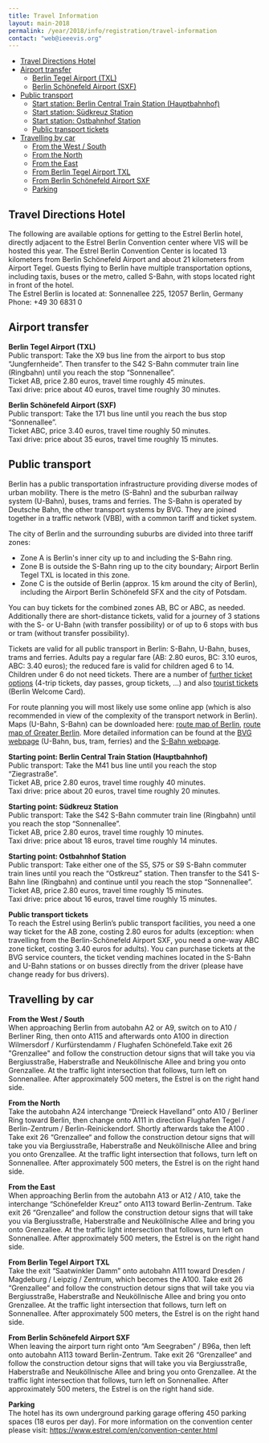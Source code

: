 ```yaml
---
title: Travel Information
layout: main-2018
permalink: /year/2018/info/registration/travel-information
contact: "web@ieeevis.org"
---
```


* [Travel Directions Hotel](#hotel) 
* [Airport transfer](#airport) 
  * [Berlin Tegel Airport (TXL)](#airport-tegel)
  * [Berlin Schönefeld Airport (SXF)](#airport-schoenefeld)
* [Public transport](#public-transport) 
  * [Start station: Berlin Central Train Station (Hauptbahnhof)](#central-station)
  * [Start station: Südkreuz Station ](#suedkreuz) 
  * [Start station: Ostbahnhof Station](#ostbahnhof)
  * [Public transport tickets](#tickets)
* [Travelling by car](#car)
  * [From the West / South](#car-west-south)
  * [From the North](#car-north)
  * [From the East](#car-east)
  * [From Berlin Tegel Airport TXL ](#car-tegel)
  * [From Berlin Schönefeld Airport SXF  ](#car-schoenefeld)
  * [Parking](#car-parking)


## <a name='hotel'></a>Travel Directions Hotel
The following are available options for getting to the Estrel Berlin hotel, directly adjacent to the Estrel Berlin Convention center where VIS will be hosted this year. The Estrel Berlin Convention Center is located 13 kilometers from Berlin Schönefeld Airport and about 21 kilometers from Airport Tegel. Guests flying to Berlin have multiple transportation options, including taxis, buses or the metro, called S-Bahn, with stops located right in front of the hotel.<br/>
The Estrel Berlin is located at: Sonnenallee 225, 12057 Berlin, Germany<br/>
Phone: +49 30 6831 0

## <a name='airport'></a>Airport transfer
<a name='airport-tegel'></a>**Berlin Tegel Airport (TXL)**  
Public transport: Take the X9 bus line from the airport to bus stop “Jungfernheide”. Then transfer to the S42 S-Bahn commuter train line (Ringbahn) until you reach the stop “Sonnenallee”. <br/>
Ticket AB, price 2.80 euros, travel time roughly 45 minutes. <br/>
Taxi drive: price about 40 euros, travel time roughly 30 minutes.

<a name='airport-schoenefeld'></a>**Berlin Schönefeld Airport (SXF)**  
Public transport: Take the 171 bus line until you reach the bus stop “Sonnenallee”. <br/>
Ticket ABC, price 3.40 euros, travel time roughly 50 minutes. <br/>
Taxi drive: price about 35 euros, travel time roughly 15 minutes.

## <a name='public-transport'></a>Public transport
Berlin has a public transportation infrastructure providing diverse modes of urban mobility. There is the metro (S-Bahn) and the suburban railway system (U-Bahn), buses, trams and ferries. The S-Bahn is operated by Deutsche Bahn, the other transport systems by BVG. They are joined together in a traffic network (VBB), with a common tariff and ticket system.

The city of Berlin and the surrounding suburbs are divided into three tariff zones:
- Zone A is Berlin's inner city up to and including the S-Bahn ring.
- Zone B is outside the S-Bahn ring up to the city boundary; Airport Berlin Tegel TXL is located in this zone.
- Zone C is the outside of Berlin (approx. 15 km around the city of Berlin), including the Airport Berlin Schönefeld SFX and the city of Potsdam.

You can buy tickets for the combined zones AB, BC or ABC, as needed. Additionally there are short-distance tickets, valid for a journey of 3 stations with the S- or U-Bahn (with transfer possibility) or of up to 6 stops with bus or tram (without transfer possibility).

Tickets are valid for all public transport in Berlin: S-Bahn, U-Bahn, buses, trams and ferries. Adults pay a regular fare (AB: 2.80 euros, BC: 3.10 euros, ABC: 3.40 euros); the reduced fare is valid for children aged 6 to 14. Children under 6 do not need tickets. There are a number of [further ticket options](https://shop.bvg.de/index.php/tickets) (4-trip tickets, day passes, group tickets, ...) and also [tourist tickets](https://www.berlin-welcomecard.de/en) (Berlin Welcome Card).

For route planning you will most likely use some online app (which is also recommended in view of the complexity of the transport network in Berlin). Maps (U-Bahn, S-Bahn) can be downloaded here: [route map of Berlin](https://berlinmap360.com/carte/pdf/en/berlin-u-bahn-map.pdf), [route map of Greater Berlin](https://sbahn.berlin/fileadmin/user_upload/Liniennetz/S_U-Bahn-Netz.pdf).
More detailed information can be found at the [BVG webpage](https://www.bvg.de/en) (U-Bahn, bus, tram, ferries) and the [S-Bahn webpage](https://sbahn.berlin/).

<a name='central-station'></a> **Starting point: Berlin Central Train Station (Hauptbahnhof)**   
Public transport: Take the M41 bus line until you reach the stop “Ziegrastraße”. <br/>
Ticket AB, price 2.80 euros, travel time roughly 40 minutes. <br/>
Taxi drive: price about 20 euros, travel time roughly 20 minutes.

<a name='suedkreuz'></a>**Starting point: Südkreuz Station**  
Public transport: Take the S42 S-Bahn commuter train line (Ringbahn) until you reach the stop “Sonnenallee”. <br/>
Ticket AB, price 2.80 euros, travel time roughly 10 minutes. <br/>
Taxi drive: price about 18 euros, travel time roughly 14 minutes.

<a name='ostbahnhof'></a>**Starting point: Ostbahnhof Station**    
Public transport: Take either one of the S5, S75 or S9 S-Bahn commuter train lines until you reach the “Ostkreuz” station. Then transfer to the S41 S-Bahn line (Ringbahn) and continue until you reach the stop “Sonnenallee”. <br/>
Ticket AB, price 2.80 euros, travel time roughly 15 minutes. <br/>
Taxi drive: price about 16 euros, travel time roughly 15 minutes.

<a name='tickets'></a>**Public transport tickets**   
To reach the Estrel using Berlin’s public transport facilities, you need a one way ticket for the AB zone, costing 2.80 euros for adults (exception: when travelling from the Berlin-Schönefeld Airport SXF, you need a one-way ABC zone ticket, costing 3.40 euros for adults). You can purchase tickets at the BVG service counters, the ticket vending machines located in the S-Bahn and U-Bahn stations or on busses directly from the driver (please have change ready for bus drivers). 

## <a name='car'></a>Travelling by car
<a name='car-west-south'></a>**From the West / South**  
When approaching Berlin from  autobahn A2 or A9, switch on to  A10 / Berliner Ring, then onto  A115 and afterwards onto A100 in  direction Wilmersdorf / Kurfürstendamm / Flughafen Schönefeld.Take exit 26 "Grenzallee" and follow the construction detour signs that will take you via Bergiusstraße, Haberstraße and Neuköllnische Allee and bring you onto Grenzallee. At the traffic light intersection that follows, turn left on Sonnenallee. After approximately 500 meters, the Estrel is on the right hand side. 

<a name='car-north'></a>**From the North**   
Take the autobahn A24 interchange “Dreieck Havelland” onto A10 / Berliner Ring toward Berlin, then change onto A111 in  direction Flughafen Tegel / Berlin-Zentrum / Berlin-Reinickendorf. Shortly afterwards take the A100 . Take exit 26 “Grenzallee“ and follow the construction detour signs that will take you via Bergiusstraße, Haberstraße and Neuköllnische Allee and bring you onto Grenzallee. At the traffic light intersection that follows, turn left on Sonnenallee. After approximately 500 meters, the Estrel is on the right hand side. 

<a name='car-east'></a>**From the East**     
When approaching Berlin from the autobahn A13 or A12 / A10, take the interchange “Schönefelder Kreuz”  onto  A113 toward Berlin-Zentrum. Take exit 26 “Grenzallee“ and follow the construction detour signs that will take you via Bergiusstraße, Haberstraße and Neuköllnische Allee and bring you onto Grenzallee. At the traffic light intersection that follows, turn left on Sonnenallee. After approximately 500 meters, the Estrel is on the right hand side. 

<a name='car-tegel'></a>**From Berlin Tegel Airport TXL**   
Take the exit “Saatwinkler Damm” onto autobahn A111 toward Dresden / Magdeburg / Leipzig / Zentrum, which becomes the A100. Take exit 26 “Grenzallee“ and follow the construction detour signs that will take you via Bergiusstraße, Haberstraße and Neuköllnische Allee and bring you onto Grenzallee. At the traffic light intersection that follows, turn left on Sonnenallee. After approximately 500 meters, the Estrel is on the right hand side. 

<a name='car-schoenefeld'></a>**From Berlin Schönefeld Airport SXF**   
When leaving the airport turn right onto “Am Seegraben” / B96a, then left onto autobahn A113 toward Berlin-Zentrum. Take exit 26 “Grenzallee“ and follow the construction detour signs that will take you via Bergiusstraße, Haberstraße and Neuköllnische Allee and bring you onto Grenzallee. At the traffic light intersection that follows, turn left on Sonnenallee. After approximately 500 meters, the Estrel is on the right hand side. 

<a name='car-parking'></a>**Parking**   
The hotel has its own underground parking garage offering 450 parking spaces (18 euros per day).
For more information on the convention center please visit: <a href="https://www.estrel.com/en/convention-center.html">https://www.estrel.com/en/convention-center.html</a>


